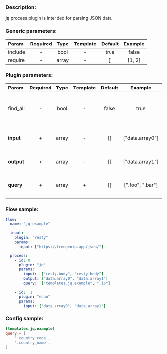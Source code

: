 ### Description:

**jq** process plugin is intended for parsing JSON data.


### Generic parameters:

| Param   | Required | Type  | Template | Default | Example |
|:--------|:--------:|:-----:|:--------:|:-------:|:-------:|
| include |    -     | bool  |    -     |  true   |  false  |
| require |    -     | array |    -     |   []    | [1, 2]  |


### Plugin parameters:

| Param      | Required | Type  | Template | Default |     Example      | Description                                                              |
|:-----------|:--------:|:-----:|:--------:|:-------:|:----------------:|:-------------------------------------------------------------------------|
| find_all   |    -     | bool  |    -     |  false  |       true       | Query must be found in all selected [DataItem](../../concept.md) fields. |
| **input**  |    +     | array |    -     |   []    | ["data.array0"]  | List of [DataItem](../../concept.md) fields with data.                   |
| **output** |    +     | array |    -     |   []    | ["data.array1"]  | List of target [DataItem](../../concept.md) fields.                      |
| **query**  |    +     | array |    +     |   []    | [".foo", ".bar"] | List of config templates/raw queries for searching.                      |

### Flow sample:

```yaml
flow:
  name: "jq-example"

  input:
    plugin: "resty"
    params:
      input: ["https://freegeoip.app/json/"]

  process:
    - id: 0
      plugin: "jq"
      params:
        input:  ["resty.body", "resty.body"]
        output: ["data.array0", "data.array1"]
        query:  ["templates.jq.example", ".ip"]

    - id:  1
      plugin: "echo"
      params:
        input: ["data.array0", "data.array1"]     
```

### Config sample:

```toml
[templates.jq.example]
query = [
    '.country_code',
    '.country_name',
]
```


